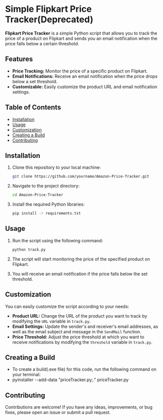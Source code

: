 # Simple Flipkart Price Tracker(Deprecated)

**Flipkart Price Tracker** is a simple Python script that allows you to track the price of a product on Flipkart and sends you an email notification when the price falls below a certain threshold.

## Features

- **Price Tracking:** Monitor the price of a specific product on Flipkart.
- **Email Notifications:** Receive an email notification when the price drops below a set threshold.
- **Customizable:** Easily customize the product URL and email notification settings.

## Table of Contents

- [Installation](#installation)
- [Usage](#usage)
- [Customization](#customization)
- [Creating a Build](#CreatingaBuild)
- [Contributing](#contributing)

## Installation

1. Clone this repository to your local machine:

   ```bash
   git clone https://github.com/yourname/Amazon-Price-Tracker.git
   ```

2. Navigate to the project directory:

   ```bash
   cd Amazon-Price-Tracker
   ```

3. Install the required Python libraries:

   ```bash
   pip install -r requirements.txt
   ```

## Usage

1. Run the script using the following command:

   ```bash
   python track.py
   ```

2. The script will start monitoring the price of the specified product on Flipkart.

3. You will receive an email notification if the price falls below the set threshold.

## Customization

You can easily customize the script according to your needs:

- **Product URL:** Change the URL of the product you want to track by modifying the `URL` variable in `track.py`.
- **Email Settings:** Update the sender's and receiver's email addresses, as well as the email subject and message in the `SendMail` function.
- **Price Threshold:** Adjust the price threshold at which you want to receive notifications by modifying the `threshold` variable in `track.py`.

## Creating a Build
- To create a build(.exe file) for this code, run the following command on your terminal:
- pyinstaller --add-data "priceTracker.py;." priceTracker.py

## Contributing

Contributions are welcome! If you have any ideas, improvements, or bug fixes, please open an issue or submit a pull request.
